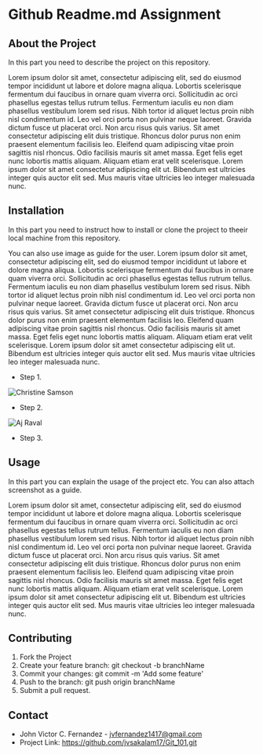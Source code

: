 # Github Readme.md Assignment

## About the Project
In this part you need to describe the project on this repository. 

Lorem ipsum dolor sit amet, consectetur adipiscing elit, sed do eiusmod tempor incididunt ut labore et dolore magna aliqua. Lobortis scelerisque fermentum dui faucibus in ornare quam viverra orci. Sollicitudin ac orci phasellus egestas tellus rutrum tellus. Fermentum iaculis eu non diam phasellus vestibulum lorem sed risus. Nibh tortor id aliquet lectus proin nibh nisl condimentum id. Leo vel orci porta non pulvinar neque laoreet. Gravida dictum fusce ut placerat orci. Non arcu risus quis varius. Sit amet consectetur adipiscing elit duis tristique. Rhoncus dolor purus non enim praesent elementum facilisis leo. Eleifend quam adipiscing vitae proin sagittis nisl rhoncus. Odio facilisis mauris sit amet massa. Eget felis eget nunc lobortis mattis aliquam. Aliquam etiam erat velit scelerisque. Lorem ipsum dolor sit amet consectetur adipiscing elit ut. Bibendum est ultricies integer quis auctor elit sed. Mus mauris vitae ultricies leo integer malesuada nunc.

## Installation
In this part you need to instruct how to install or clone the project to theeir local machine from this repository. 

You can also use image as guide for the user. Lorem ipsum dolor sit amet, consectetur adipiscing elit, sed do eiusmod tempor incididunt ut labore et dolore magna aliqua. Lobortis scelerisque fermentum dui faucibus in ornare quam viverra orci. Sollicitudin ac orci phasellus egestas tellus rutrum tellus. Fermentum iaculis eu non diam phasellus vestibulum lorem sed risus. Nibh tortor id aliquet lectus proin nibh nisl condimentum id. Leo vel orci porta non pulvinar neque laoreet. Gravida dictum fusce ut placerat orci. Non arcu risus quis varius. Sit amet consectetur adipiscing elit duis tristique. Rhoncus dolor purus non enim praesent elementum facilisis leo. Eleifend quam adipiscing vitae proin sagittis nisl rhoncus. Odio facilisis mauris sit amet massa. Eget felis eget nunc lobortis mattis aliquam. Aliquam etiam erat velit scelerisque. Lorem ipsum dolor sit amet consectetur adipiscing elit ut. Bibendum est ultricies integer quis auctor elit sed. Mus mauris vitae ultricies leo integer malesuada nunc.

* Step 1.

![Christine Samson](https://i.redd.it/npy5aorlq4r71.jpg)

* Step 2.

![Aj Raval](https://entertainment.inquirer.net/files/2022/07/60D1BEC4-388A-447C-8D2C-8091FDDDC4F5.jpeg)

* Step 3.

## Usage
In this part you can explain the usage of the project etc. You can also attach screenshot as a guide. 

Lorem ipsum dolor sit amet, consectetur adipiscing elit, sed do eiusmod tempor incididunt ut labore et dolore magna aliqua. Lobortis scelerisque fermentum dui faucibus in ornare quam viverra orci. Sollicitudin ac orci phasellus egestas tellus rutrum tellus. Fermentum iaculis eu non diam phasellus vestibulum lorem sed risus. Nibh tortor id aliquet lectus proin nibh nisl condimentum id. Leo vel orci porta non pulvinar neque laoreet. Gravida dictum fusce ut placerat orci. Non arcu risus quis varius. Sit amet consectetur adipiscing elit duis tristique. Rhoncus dolor purus non enim praesent elementum facilisis leo. Eleifend quam adipiscing vitae proin sagittis nisl rhoncus. Odio facilisis mauris sit amet massa. Eget felis eget nunc lobortis mattis aliquam. Aliquam etiam erat velit scelerisque. Lorem ipsum dolor sit amet consectetur adipiscing elit ut. Bibendum est ultricies integer quis auctor elit sed. Mus mauris vitae ultricies leo integer malesuada nunc.

## Contributing
1. Fork the Project
2. Create your feature branch: git checkout -b branchName
3. Commit your changes: git commit -m 'Add some feature'
4. Push to the branch: git push origin branchName
5. Submit a pull request.

## Contact
* John Victor C. Fernandez - jvfernandez1417@gmail.com
* Project Link: https://github.com/jvsakalam17/Git_101.git


